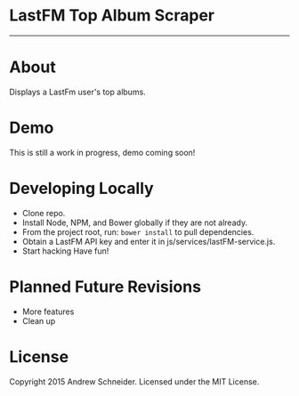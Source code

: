 # LastFM Top Album Scraper
***

About
========

Displays a LastFm user's top albums.

Demo
=======

This is still a work in progress, demo coming soon!

Developing Locally
========

* Clone repo.
* Install Node, NPM, and Bower globally if they are not already.
* From the project root, run: `bower install` to pull dependencies.
* Obtain a LastFM API key and enter it in js/services/lastFM-service.js.
* Start hacking Have fun!

Planned Future Revisions
========
* More features
* Clean up

License
========

Copyright 2015 Andrew Schneider.
Licensed under the MIT License.
 

